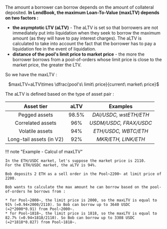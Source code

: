 The amount a borrower can borrow depends on the amount of collateral deposited. 
**In LendBook, the maximum Loan-To-Value (maxLTV) depends on two factors :**

* **the asymptotic LTV (aLTV)** - The aLTV is set so that borrowers are not immediately put into liquidation when they seek to borrow the maximum amount (as they will have to pay interest charges). The aLTV is calculated to take into account the fact that the borrower has to pay a liquidation fee in the event of liquidation.
* **distance of the pool's limit price to market price** - the more the borrower borrows from a pool-of-orders whose limit price is close to the market price, the greater the LTV.

So we have the maxLTV :
<center>
$maxLTV=aLTV\times  \dfrac{pool's\ limit\ price}{current\ market\ price}$
</center>

The aLTV is defined based on the type of asset pair :

| Asset tier      | aLTV                          | Examples |
| :----------: | :-----------------------------------:  | :--------: |
| Pegged assets    | 98.5%  | *DAI/USDC, wstETH/ETH* |
| Correlated assets     | 96% | *USDM/USDC, FRAX/USDC* |
| Volatile assets    | 94% | *ETH/USDC, WBTC/ETH* |
| Long-tail assets (in V2)    | 92% | *MKR/ETH, LINK/ETH*|



!!! note "Example - Calcul of maxLTV"
    
    In the ETH/USDC market, let's suppose the market price is 2110.
    For the ETH/USDC market, the aLTV is 94%.

    Bob deposits 2 ETH as a sell order in the Pool~2200~ at limit price of 2200. 

    Bob wants to calculate the max amount he can borrow based on the pool-of-orders he borrows from :

    * for Pool~2000~, the limit price is 2000, so the maxLTV is equal to 91% (=0.94×2000/2110). So Bob can borrow up to 3640 USDC (=2*2000*0.91) from Pool~2000~.
    * for Pool~1818~, the limit price is 1818, so the maxLTV is equal to 82.7% (=0.94×1818/2110). So Bob can borrow up to 3308 USDC (=2*1818*0.827) from Pool~1818~.


